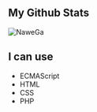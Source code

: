 ## My Github Stats
<img align="center" src="https://github-readme-stats.vercel.app/api?username=nawega&show_icons=true&locale=en" alt="NaweGa" title="NaweGa">

## I can use
 - ECMAScript
 - HTML
 - CSS
 - PHP
